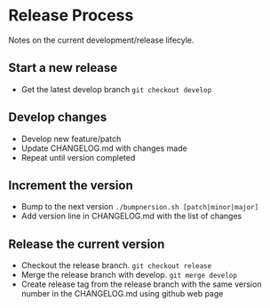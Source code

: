 # Release Process

Notes on the current development/release lifecyle.

## Start a new release
+   Get the latest develop branch `git checkout develop`

## Develop changes
+   Develop new feature/patch
+   Update CHANGELOG.md with changes made
+   Repeat until version completed

## Increment the version
+   Bump to the next version `./bumpnersion.sh [patch|minor|major]`
+   Add version line in CHANGELOG.md with the list of changes

## Release the current version
+   Checkout the release branch.                    `git checkout release`
+   Merge the release branch with develop.          `git merge develop`
+   Create release tag from the release branch with the same version number in the CHANGELOG.md using github web page
